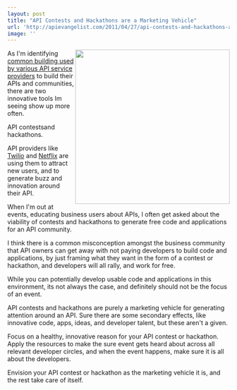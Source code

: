 ```yaml
---
layout: post
title: "API Contests and Hackathons are a Marketing Vehicle"
url: 'http://apievangelist.com/2011/04/27/api-contests-and-hackathons-are-a-marketing-vehicle/'
image: ''
---
```


<img class="c1" src="http://kinlane-productions.s3.amazonaws.com/api-evangelist/Twilio%20Developer%20Contests.png" alt="" width="350" align="right" />As I'm identifying [common building used by various API service providers][1] to build their APIs and communities, there are two innovative tools Im seeing show up more often.

API contestsand hackathons.

API providers like [Twilio][2] and [Netflix][3] are using them to attract new users, and to generate buzz and innovation around their API.

When I'm out at events, educating business users about APIs, I often get asked about the viability of contests and hackathons to generate free code and applications for an API community.

I think there is a common misconception amongst the business community that API owners can get away with not paying developers to build code and applications, by just framing what they want in the form of a contest or hackathon, and developers will all rally, and work for free.

While you can potentially develop usable code and applications in this environment, its not always the case, and definitely should not be the focus of an event.

API contests and hackathons are purely a marketing vehicle for generating attention around an API. Sure there are some secondary effects, like innovative code, apps, ideas, and developer talent, but these aren't a given.

Focus on a healthy, innovative reason for your API contest or hackathon. Apply the resources to make the sure event gets heard about across all relevant developer circles, and when the event happens, make sure it is all about the developers.

Envision your API contest or hackathon as the marketing vehicle it is, and the rest take care of itself.

   [1]: http://blog.apievangelist.com/2011/03/07/api-area-common-building-blocks/ (common building blocks used by API service providers)
   [2]: http://www.twilio.com (Twilio)
   [3]: http://www.netflix.com (Netflix)
